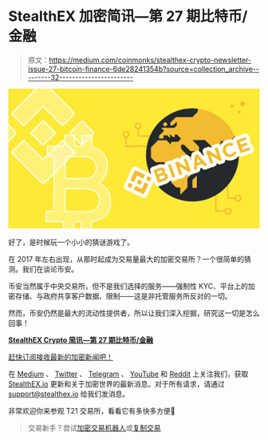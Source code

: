 # StealthEX 加密简讯—第 27 期比特币/金融

> 原文：<https://medium.com/coinmonks/stealthex-crypto-newsletter-issue-27-bitcoin-finance-6de28241354b?source=collection_archive---------32----------------------->

![](img/32094336c3f4f4d2f6e065362a178342.png)

好了，是时候玩一个小小的猜谜游戏了。

在 2017 年左右出现，从那时起成为交易量最大的加密交易所？一个很简单的猜测。我们在谈论币安。

币安当然属于中央交易所，但不是我们选择的服务——强制性 KYC、平台上的加密存储、与政府共享客户数据、限制——这是非托管服务所反对的一切。

然而，币安仍然是最大的流动性提供者，所以让我们深入挖掘，研究这一切是怎么回事！

[**StealthEX Crypto 简讯—第 27 期比特币/金融**](https://www.getrevue.co/profile/stealthex_io/issues/stealthex-crypto-newsletter-issue-27-bitcoin-finance-1339935)

[赶快订阅接收最新的加密新闻吧！](https://www.getrevue.co/profile/stealthex_io)

在 [Medium](https://stealthex-io.medium.com/) 、 [Twitter](https://twitter.com/Stealthex_io) 、 [Telegram](https://t.me/StealthEX) 、 [YouTube](https://www.youtube.com/channel/UCeES_XBesX76ge7xf1meuSw) 和 [Reddit](https://www.reddit.com/user/Stealthex_io) 上关注我们，获取 [StealthEX.io](https://stealthex.io/) 更新和关于加密世界的最新消息。对于所有请求，请通过 support@stealthex.io 给我们发消息。

非常欢迎你来参观 T21 交易所，看看它有多快多方便💛

> 交易新手？尝试[加密交易机器人](/coinmonks/crypto-trading-bot-c2ffce8acb2a)或[复制交易](/coinmonks/top-10-crypto-copy-trading-platforms-for-beginners-d0c37c7d698c)
